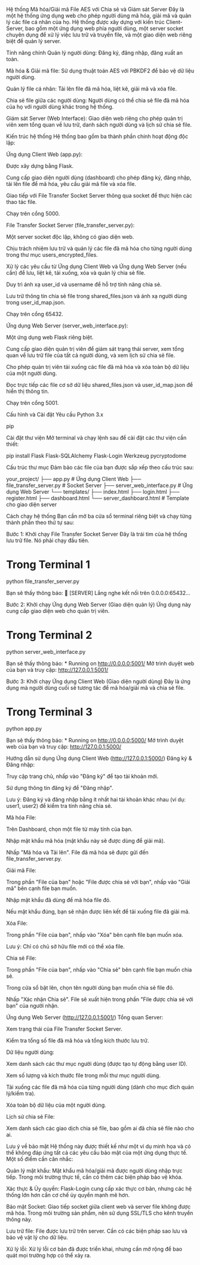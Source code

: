 Hệ thống Mã hóa/Giải mã File AES với Chia sẻ và Giám sát Server
Đây là một hệ thống ứng dụng web cho phép người dùng mã hóa, giải mã và quản lý các file cá nhân của họ. Hệ thống được xây dựng với kiến trúc Client-Server, bao gồm một ứng dụng web phía người dùng, một server socket chuyên dụng để xử lý việc lưu trữ và truyền file, và một giao diện web riêng biệt để quản lý server.

Tính năng chính
Quản lý người dùng: Đăng ký, đăng nhập, đăng xuất an toàn.

Mã hóa & Giải mã file: Sử dụng thuật toán AES với PBKDF2 để bảo vệ dữ liệu người dùng.

Quản lý file cá nhân: Tải lên file đã mã hóa, liệt kê, giải mã và xóa file.

Chia sẻ file giữa các người dùng: Người dùng có thể chia sẻ file đã mã hóa của họ với người dùng khác trong hệ thống.

Giám sát Server (Web Interface): Giao diện web riêng cho phép quản trị viên xem tổng quan về lưu trữ, danh sách người dùng và lịch sử chia sẻ file.

Kiến trúc hệ thống
Hệ thống bao gồm ba thành phần chính hoạt động độc lập:

Ứng dụng Client Web (app.py):

Được xây dựng bằng Flask.

Cung cấp giao diện người dùng (dashboard) cho phép đăng ký, đăng nhập, tải lên file để mã hóa, yêu cầu giải mã file và xóa file.

Giao tiếp với File Transfer Socket Server thông qua socket để thực hiện các thao tác file.

Chạy trên cổng 5000.

File Transfer Socket Server (file_transfer_server.py):

Một server socket độc lập, không có giao diện web.

Chịu trách nhiệm lưu trữ và quản lý các file đã mã hóa cho từng người dùng trong thư mục users_encrypted_files.

Xử lý các yêu cầu từ Ứng dụng Client Web và Ứng dụng Web Server (nếu cần) để lưu, liệt kê, tải xuống, xóa và quản lý chia sẻ file.

Duy trì ánh xạ user_id và username để hỗ trợ tính năng chia sẻ.

Lưu trữ thông tin chia sẻ file trong shared_files.json và ánh xạ người dùng trong user_id_map.json.

Chạy trên cổng 65432.

Ứng dụng Web Server (server_web_interface.py):

Một ứng dụng web Flask riêng biệt.

Cung cấp giao diện quản trị viên để giám sát trạng thái server, xem tổng quan về lưu trữ file của tất cả người dùng, và xem lịch sử chia sẻ file.

Cho phép quản trị viên tải xuống các file đã mã hóa và xóa toàn bộ dữ liệu của một người dùng.

Đọc trực tiếp các file cơ sở dữ liệu shared_files.json và user_id_map.json để hiển thị thông tin.

Chạy trên cổng 5001.

Cấu hình và Cài đặt
Yêu cầu
Python 3.x

pip

Cài đặt thư viện
Mở terminal và chạy lệnh sau để cài đặt các thư viện cần thiết:

pip install Flask Flask-SQLAlchemy Flask-Login Werkzeug pycryptodome

Cấu trúc thư mục
Đảm bảo các file của bạn được sắp xếp theo cấu trúc sau:

your_project/
├── app.py                      # Ứng dụng Client Web
├── file_transfer_server.py     # Socket Server
├── server_web_interface.py     # Ứng dụng Web Server
└── templates/
    ├── index.html
    ├── login.html
    ├── register.html
    ├── dashboard.html
    └── server_dashboard.html   # Template cho giao diện server

Cách chạy hệ thống
Bạn cần mở ba cửa sổ terminal riêng biệt và chạy từng thành phần theo thứ tự sau:

Bước 1: Khởi chạy File Transfer Socket Server
Đây là trái tim của hệ thống lưu trữ file. Nó phải chạy đầu tiên.

# Trong Terminal 1
python file_transfer_server.py

Bạn sẽ thấy thông báo: 🚀 [SERVER] Lắng nghe kết nối trên 0.0.0.0:65432...

Bước 2: Khởi chạy Ứng dụng Web Server (Giao diện quản lý)
Ứng dụng này cung cấp giao diện web cho quản trị viên.

# Trong Terminal 2
python server_web_interface.py

Bạn sẽ thấy thông báo: * Running on http://0.0.0.0:5001/
Mở trình duyệt web của bạn và truy cập: http://127.0.0.1:5001/

Bước 3: Khởi chạy Ứng dụng Client Web (Giao diện người dùng)
Đây là ứng dụng mà người dùng cuối sẽ tương tác để mã hóa/giải mã và chia sẻ file.

# Trong Terminal 3
python app.py

Bạn sẽ thấy thông báo: * Running on http://0.0.0.0:5000/
Mở trình duyệt web của bạn và truy cập: http://127.0.0.1:5000/

Hướng dẫn sử dụng
Ứng dụng Client Web (http://127.0.0.1:5000/)
Đăng ký & Đăng nhập:

Truy cập trang chủ, nhấp vào "Đăng ký" để tạo tài khoản mới.

Sử dụng thông tin đăng ký để "Đăng nhập".

Lưu ý: Đăng ký và đăng nhập bằng ít nhất hai tài khoản khác nhau (ví dụ: user1, user2) để kiểm tra tính năng chia sẻ.

Mã hóa File:

Trên Dashboard, chọn một file từ máy tính của bạn.

Nhập mật khẩu mã hóa (mật khẩu này sẽ được dùng để giải mã).

Nhấp "Mã hóa và Tải lên". File đã mã hóa sẽ được gửi đến file_transfer_server.py.

Giải mã File:

Trong phần "File của bạn" hoặc "File được chia sẻ với bạn", nhấp vào "Giải mã" bên cạnh file bạn muốn.

Nhập mật khẩu đã dùng để mã hóa file đó.

Nếu mật khẩu đúng, bạn sẽ nhận được liên kết để tải xuống file đã giải mã.

Xóa File:

Trong phần "File của bạn", nhấp vào "Xóa" bên cạnh file bạn muốn xóa.

Lưu ý: Chỉ có chủ sở hữu file mới có thể xóa file.

Chia sẻ File:

Trong phần "File của bạn", nhấp vào "Chia sẻ" bên cạnh file bạn muốn chia sẻ.

Trong cửa sổ bật lên, chọn tên người dùng bạn muốn chia sẻ file đó.

Nhấp "Xác nhận Chia sẻ". File sẽ xuất hiện trong phần "File được chia sẻ với bạn" của người nhận.

Ứng dụng Web Server (http://127.0.0.1:5001/)
Tổng quan Server:

Xem trạng thái của File Transfer Socket Server.

Kiểm tra tổng số file đã mã hóa và tổng kích thước lưu trữ.

Dữ liệu người dùng:

Xem danh sách các thư mục người dùng (được tạo tự động bằng user ID).

Xem số lượng và kích thước file trong mỗi thư mục người dùng.

Tải xuống các file đã mã hóa của từng người dùng (dành cho mục đích quản lý/kiểm tra).

Xóa toàn bộ dữ liệu của một người dùng.

Lịch sử chia sẻ File:

Xem danh sách các giao dịch chia sẻ file, bao gồm ai đã chia sẻ file nào cho ai.

Lưu ý về bảo mật
Hệ thống này được thiết kế như một ví dụ minh họa và có thể không đáp ứng tất cả các yêu cầu bảo mật của một ứng dụng thực tế. Một số điểm cần cân nhắc:

Quản lý mật khẩu: Mật khẩu mã hóa/giải mã được người dùng nhập trực tiếp. Trong môi trường thực tế, cần có thêm các biện pháp bảo vệ khóa.

Xác thực & Ủy quyền: Flask-Login cung cấp xác thực cơ bản, nhưng các hệ thống lớn hơn cần cơ chế ủy quyền mạnh mẽ hơn.

Bảo mật Socket: Giao tiếp socket giữa client web và server file không được mã hóa. Trong môi trường sản phẩm, nên sử dụng SSL/TLS cho kênh truyền thông này.

Lưu trữ file: File được lưu trữ trên server. Cần có các biện pháp sao lưu và bảo vệ vật lý cho dữ liệu.

Xử lý lỗi: Xử lý lỗi cơ bản đã được triển khai, nhưng cần mở rộng để bao quát mọi trường hợp có thể xảy ra.
